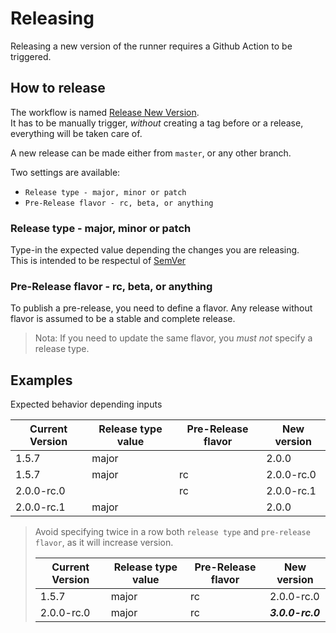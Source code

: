 # Releasing

Releasing a new version of the runner requires a Github Action to be triggered.

## How to release

The workflow is named [Release New Version](../../actions/workflows/release.yml).\
It has to be manually trigger, _without_ creating a tag before or a release, everything will be taken care of.

A new release can be made either from `master`, or any other branch.

Two settings are available:

- `Release type - major, minor or patch`
- `Pre-Release flavor - rc, beta, or anything`

### Release type - major, minor or patch

Type-in the expected value depending the changes you are releasing.\
This is intended to be respectul of [SemVer](https://semver.org/)

### Pre-Release flavor - rc, beta, or anything

To publish a pre-release, you need to define a flavor. Any release without flavor is assumed to be a stable and complete release.

> Nota:
> If you need to update the same flavor, you _must not_ specify a release type.

## Examples

Expected behavior depending inputs

| Current Version | Release type value | Pre-Release flavor | New version |
| --------------- | ------------------ | ------------------ | ----------- |
| 1.5.7           | major              |                    | 2.0.0       |
| 1.5.7           | major              | rc                 | 2.0.0-rc.0  |
| 2.0.0-rc.0      |                    | rc                 | 2.0.0-rc.1  |
| 2.0.0-rc.1      | major              |                    | 2.0.0       |

> Avoid specifying twice in a row both `release type` and `pre-release flavor`, as it will increase version.
>
> | Current Version | Release type value | Pre-Release flavor | New version      |
> | --------------- | ------------------ | ------------------ | ---------------- |
> | 1.5.7           | major              | rc                 | 2.0.0-rc.0       |
> | 2.0.0-rc.0      | major              | rc                 | **_3.0.0-rc.0_** |
